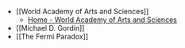 - [[World Academy of Arts and Sciences]]
	- [Home - World Academy of Arts and Sciences](https://new.worldacademy.org/)
- [[Michael D. Gordin]]
- [[The Fermi Paradox]]